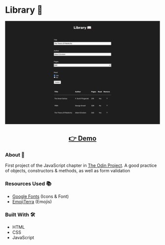 # Library 📖

<p align="center">
  <img src="images/page-screenshot.png" width="650px" alt="screenshot">
</p>
<h2 align="center">
  <a href="https://nightrunner4.github.io/library">👉 Demo</a>
</h2>

### About 📖

First project of the JavaScript chapter in [The Odin Project](https://www.theodinproject.com). A good practice of objects, constructors & methods, as well as form validation

### Resources Used 📚

- [Google Fonts](https://fonts.google.com) (Icons & Font)
- [EmojiTerra](https://emojiterra.com) (Emojis)

### Built With 🛠️

- HTML
- CSS
- JavaScript
